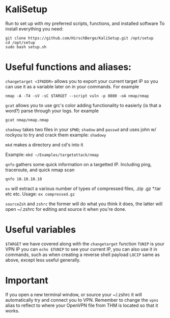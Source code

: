 # KaliSetup
Run to set up with my preferred scripts, functions, and installed software
To install everything you need:
```
git clone https://github.com/HirschBerge/KaliSetup.git /opt/setup
cd /opt/setup
sudo bash setup.sh
```

# Useful functions and aliases:

`changetarget <IPADDR>` allows you to export your current target IP so you can use it as a variable later on in your commands. For example

`nmap -A -T4 -sV -sC $TARGET --script vuln -p 8080 -oA nmap/nmap`

`gcat` allows you to use grc's color adding functionality to easierly (is that a word?) parse through your logs. for example

`gcat nmap/nmap.nmap`

`shadowy` takes two files in your `$PWD`; `shadow` and `passwd` and uses john w/ rockyou to try and crack them
example: `shadowy`

`mkd` makes a directory and cd's into it

Example: `mkd ~/Examples/targetattack/nmap` 

`qnfo` gathers some quick information on a targetted IP. Including ping, traceroute, and quick nmap scan

`qnfo 10.10.10.10`

`ex` will extract a various number of types of compressed files, .zip .gz *.tar etc etc.
Usage: 
`ex compressed.gz`

`sourceZsh` and `zshrc` the former will do what you think it does, the latter will open ~/.zshrc for editing and source it when you're done.

# Useful variables
 `$TARGET` we have covered along with the `changetarget` function
 `TUNIP` is your VPN IP you can `echo $TUNIP` to see your current IP, you can also use it in commands, such as when creating a reverse shell payload
 `LOCIP` same as above, except less useful generally.

# Important
If you open a new terminal window, or source your ~/.zshrc it will automatically try and connect you to VPN. Remember to change the `vpns` alias to reflect to where your OpenVPN file from THM is located so that it works.
